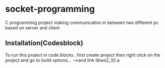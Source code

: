 # socket-programming
C programming project making communication in between two different pc based on server and client
## Installation(Codesblock)
To run this project in code blocks , first create project then right click on the project and go to build options... -->and link libws2_32.a

